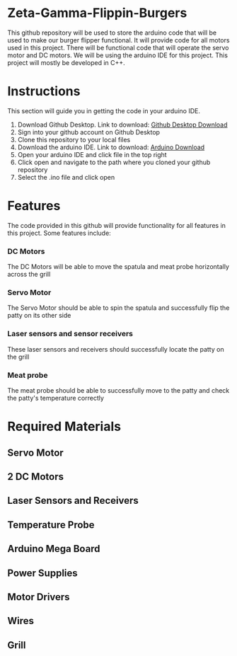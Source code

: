# Zeta-Gamma-Flippin-Burgers
This github repository will be used to store the arduino code that will be used to make our burger flipper functional. It will provide code for all motors used in this project. There will be functional code that will operate the servo motor and DC motors. We will be using the arduino IDE for this project. This project will mostly be developed in C++.

# Instructions
This section will guide you in getting the code in your arduino IDE.
1. Download Github Desktop. Link to download: [Github Desktop Download](https://desktop.github.com/download/)
2. Sign into your github account on Github Desktop
3. Clone this repository to your local files
4. Download the arduino IDE. Link to download: [Arduino Download](https://www.arduino.cc/en/software)
5. Open your arduino IDE and click file in the top right
6. Click open and navigate to the path where you cloned your github repository
7. Select the .ino file and click open

# Features
The code provided in this github will provide functionality for all features in this project. Some features include:

### DC Motors 
The DC Motors will be able to move the spatula and meat probe horizontally across the grill

### Servo Motor
The Servo Motor should be able to spin the spatula and successfully flip the patty on its other side

### Laser sensors and sensor receivers 
These laser sensors and receivers should successfully locate the patty on the grill

### Meat probe 
The meat probe should be able to successfully move to the patty and check the patty's temperature correctly

# Required Materials
## Servo Motor
## 2 DC Motors
## Laser Sensors and Receivers
## Temperature Probe
## Arduino Mega Board
## Power Supplies
## Motor Drivers
## Wires 
## Grill


